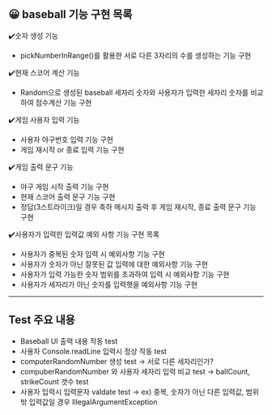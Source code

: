 ## 😀 baseball 기능 구현 목록  
✔️숫자 생성 기능
* pickNumberInRange()를 활용한 서로 다른 3자리의 수를 생성하는 기능 구현

✔️현재 스코어 계산 기능
* Random으로 생성된 baseball 세자리 숫자와 사용자가 입력한 세자리 숫자를 비교하여 점수계산 기능 구현

✔️게임 사용자 입력 기능
* 사용자 야구번호 입력 기능 구현
* 게임 재시작 or 종료 입력 기능 구현

✔️게임 출력 문구 기능
* 야구 게임 시작 출력 기능 구현
* 현재 스코어 출력 문구 기능 구현
* 정답(3스트라이크)일 경우 축하 메시지 출력 후 게임 재시작, 종료 출력 문구 기능 구현

✔️사용자가 입력한 입력값 예외 사항 기능 구현 목록
* 사용자가 중복된 숫자 입력 시 예외사항 기능 구현
* 사용자가 숫자가 아닌 잘못된 값 입력에 대한 예외사항 기능 구현
* 사용자가 입력 가능한 숫자 범위를 초과하여 입력 시 예외사항 기능 구현
* 사용자가 세자리가 아닌 숫자를 입력햇을 예외사항 기능 구현

---
## Test 주요 내용   
* Baseball UI 출력 내용 작동 test
* 사용자 Console.readLine 입력시 정상 작동 test
* computerRandomNumber 생성 test -> 서로 다른 세자리인가?
* compuberRandomNumber 와 사용자 세자리 입력 비교 test -> ballCount, strikeCount 갯수 test
* 사용자 입력시 입력문자 valdate test -> ex) 중복, 숫자가 아닌 다른 입력값, 범위밖 입력값일 경우 IllegalArgumentException
